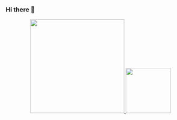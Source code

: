 ### Hi there 👋
<div align="center">
  <a href="https://www.linkedin.com/in/vitoramaraldev/">
  <img height="250em" src="https://github-readme-stats.vercel.app/api?username=vitoramaraldsa&show_icons=true&theme=github_dark&include_all_commits=true&count_private=true"/>
  <img height="120em" src="https://github-readme-stats.vercel.app/api/top-langs/?username=vitoramaraldsa&layout=compact&langs_count=7&theme=github_dark"/>
</div>
